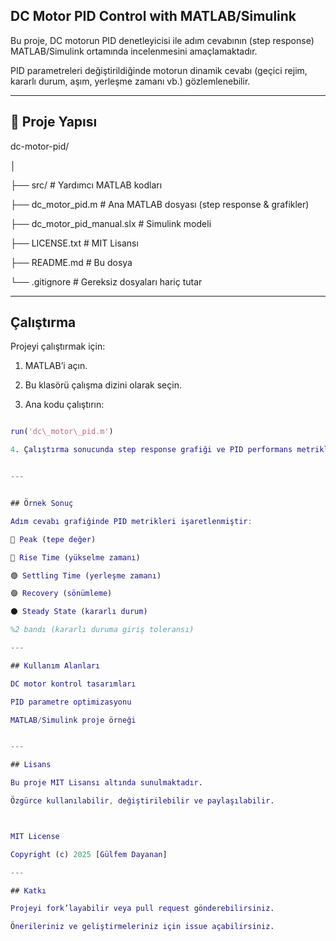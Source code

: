 ## DC Motor PID Control with MATLAB/Simulink

Bu proje, DC motorun PID denetleyicisi ile adım cevabının (step response) MATLAB/Simulink ortamında incelenmesini amaçlamaktadır.  

PID parametreleri değiştirildiğinde motorun dinamik cevabı (geçici rejim, kararlı durum, aşım, yerleşme zamanı vb.) gözlemlenebilir.

---

## 📂 Proje Yapısı

dc-motor-pid/

│

├── src/ # Yardımcı MATLAB kodları

├── dc\_motor\_pid.m # Ana MATLAB dosyası (step response \& grafikler)

├── dc\_motor\_pid\_manual.slx # Simulink modeli

├── LICENSE.txt # MIT Lisansı

├── README.md # Bu dosya

└── .gitignore # Gereksiz dosyaları hariç tutar


---


## Çalıştırma

Projeyi çalıştırmak için:

1. MATLAB’i açın.

2. Bu klasörü çalışma dizini olarak seçin.

3. Ana kodu çalıştırın:

 ```matlab

 run('dc\_motor\_pid.m')

4. Çalıştırma sonucunda step response grafiği ve PID performans metrikleri (Peak, Rise Time, Settling Time, Steady State Error vb.) görüntülenecektir.


---


## Örnek Sonuç

Adım cevabı grafiğinde PID metrikleri işaretlenmiştir:

🔴 Peak (tepe değer)

🔵 Rise Time (yükselme zamanı)

🟢 Settling Time (yerleşme zamanı)

🟣 Recovery (sönümleme)

⚫ Steady State (kararlı durum)

%2 bandı (kararlı duruma giriş toleransı)

--- 

## Kullanım Alanları

DC motor kontrol tasarımları

PID parametre optimizasyonu

MATLAB/Simulink proje örneği


---

## Lisans

Bu proje MIT Lisansı altında sunulmaktadır.

Özgürce kullanılabilir, değiştirilebilir ve paylaşılabilir.



MIT License

Copyright (c) 2025 [Gülfem Dayanan]

--- 

## Katkı

Projeyi fork’layabilir veya pull request gönderebilirsiniz.

Önerileriniz ve geliştirmeleriniz için issue açabilirsiniz.







